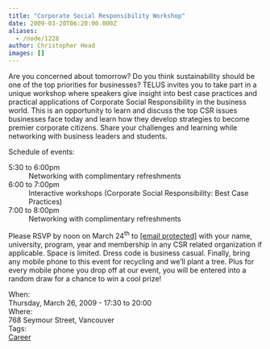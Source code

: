 ```yaml
---
title: "Corporate Social Responsibility Workshop"
date: 2009-03-20T06:20:00.000Z
aliases:
  - /node/1228
author: Christopher Head
images: []
---
```


<div class="field field-name-body field-type-text-with-summary field-label-hidden"><div class="field-items"><div class="field-item even"><p>Are you concerned about tomorrow? Do you think sustainability should be one of the top priorities for businesses? TELUS invites you to take part in a unique workshop where speakers give insight into best case practices and practical applications of Corporate Social Responsibility in the business world. This is an opportunity to learn and discuss the top CSR issues businesses face today and learn how they develop strategies to become premier corporate citizens. Share your challenges and learning while networking with business leaders and students.</p>
<p>Schedule of events:</p>
<dl>
<dt>5:30 to 6:00pm</dt>
<dd>Networking with complimentary refreshments</dd>
<dt>6:00 to 7:00pm</dt>
<dd>Interactive workshops (Corporate Social Responsibility: Best Case Practices)</dd>
<dt>7:00 to 8:00pm</dt>
<dd>Networking with complimentary refreshments</dd>
</dl>
<p>Please RSVP by noon on March 24<sup>th</sup> to <a href="/cdn-cgi/l/email-protection#bcd2ddd8d5dd92d7d5ced7d0ddd2d8fcc8d9d0c9cf92dfd3d1"><span class="__cf_email__" data-cfemail="bbd5dadfd2da95d0d2c9d0d7dad5dffbcfded7cec895d8d4d6">[email&#xA0;protected]</span></a> with your name, university, program, year and membership in any CSR related organization if applicable. Space is limited. Dress code is business casual. Finally, bring any mobile phone to this event for recycling and we&#x2019;ll plant a tree. Plus for every mobile phone you drop off at our event, you will be entered into a random draw for a chance to win a cool prize!</p>
</div></div></div><div class="field field-name-field-dates field-type-datetime field-label-above"><div class="field-label">When:&#xA0;</div><div class="field-items"><div class="field-item even"><span class="date-display-single">Thursday, March 26, 2009 - <span class="date-display-range"><span class="date-display-start">17:30</span> to <span class="date-display-end">20:00</span></span></span></div></div></div><div class="field field-name-field-location field-type-text field-label-above"><div class="field-label">Where:&#xA0;</div><div class="field-items"><div class="field-item even">768 Seymour Street, Vancouver</div></div></div>    <footer>
    <div class="field field-name-field-tags field-type-taxonomy-term-reference field-label-above"><div class="field-label">Tags:&#xA0;</div><div class="field-items"><div class="field-item even"><a href="/career">Career</a></div></div></div>      </footer>
